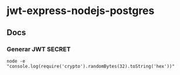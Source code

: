 # jwt-express-nodejs-postgres


## Docs
### Generar JWT SECRET
``node -e "console.log(require('crypto').randomBytes(32).toString('hex'))"``